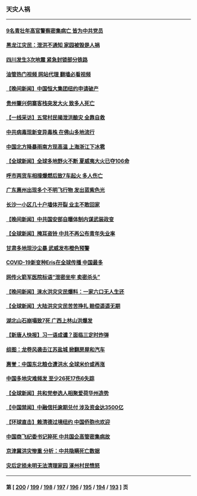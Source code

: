 ### 天灾人祸
---
#### [9名青壮年高官警察密集病亡 皆为中共党员](../../pages/ncid280/n14056735.md?08190845) 
#### [黑龙江灾民：泄洪不通知 家园被毁是人祸](../../pages/ncid280/n14056445.md?08190845) 
#### [四川发生3次地震 紧急封锁部分铁路](../../pages/ncid280/n14056543.md?08190845) 
#### [油管热门视频 网站代理 翻墙必看视频](http://138.2.39.72:81/youtube.html?epic-marker?08190845)
#### [【晚间新闻】中国恒大集团纽约申请破产](../../pages/ncid280/n14056496.md?08190845) 
#### [贵州肇兴侗寨客栈突发大火 致多人死亡](../../pages/ncid280/n14056285.md?08190845) 
#### [【一线采访】五常村民揭泄洪酿灾 全靠自救](../../pages/ncid280/n14056160.md?08190845) 
#### [中共病毒现新变异毒株 在佛山多地流行](../../pages/ncid280/n14055808.md?08190845) 
#### [中国北方降暴雨南方现高温 上海浙江下冰雹](../../pages/ncid280/n14055555.md?08190845) 
#### [【全球新闻】全球多地野火不断 夏威夷大火已夺106命](../../pages/ncid280/n14055711.md?08190845) 
#### [呼市两货车相撞爆燃后致7车起火 多人伤亡](../../pages/ncid280/n14055440.md?08190845) 
#### [广东惠州出现多个不明飞行物 发出蓝紫色光](../../pages/ncid280/n14055059.md?08190845) 
#### [长沙一小区几十户墙体开裂 业主不敢回家](../../pages/ncid280/n14055041.md?08190845) 
#### [【晚间新闻】中共国安部自曝体制内谋武装政变](../../pages/ncid280/n14054605.md?08190845) 
#### [【全球新闻】掩耳盗铃 中共不再公布青年失业率](../../pages/ncid280/n14054969.md?08190845) 
#### [甘肃多地现沙尘暴 武威发布橙色预警](../../pages/ncid280/n14054874.md?08190845) 
#### [COVID-19新变种Eris在全球传播 中国最多](../../pages/ncid280/n14054600.md?08190845) 
#### [网传火箭军医院标语“泄密坐牢 卖密杀头”](../../pages/ncid280/n14054296.md?08190845) 
#### [【晚间新闻】涞水洪灾灾民爆料：一家六口无人生还](../../pages/ncid280/n14054170.md?08190845) 
#### [【全球新闻】大陆洪灾灾民苦苦挣扎 赔偿遥遥无期](../../pages/ncid280/n14054172.md?08190845) 
#### [湖北山石崩塌致7死 广西上林山洪爆发](../../pages/ncid280/n14054051.md?08190845) 
#### [【新唐人快报】习一语成谶？面临三定时炸弹](../../pages/ncid280/n14053984.md?08190845) 
#### [组图：龙卷风袭击江苏盐城 掀翻房屋和汽车](../../pages/ncid280/n14053672.md?08190845) 
#### [惠誉：中国东北粮仓遭洪水 全球米价或再涨](../../pages/ncid280/n14053722.md?08190845) 
#### [中国多地灾难频发 至少26死17伤6失踪](../../pages/ncid280/n14053566.md?08190845) 
#### [【全球新闻】共和党参选人相聚爱荷华州造势](../../pages/ncid280/n14053598.md?08190845) 
#### [【中国禁闻】中融信托逾期兑付 涉及资金达3500亿](../../pages/ncid280/n14053600.md?08190845) 
#### [【环球直击】赖清德过境纽约 中国侨胞也欢迎](../../pages/ncid280/n14053599.md?08190845) 
#### [中国商飞纪委书记猝死 中共国企高管密集病故](../../pages/ncid280/n14053485.md?08190845) 
#### [京津冀洪灾惨重 分析：中共隐瞒死亡数据](../../pages/ncid280/n14053450.md?08190845) 
#### [灾后定损未明无法清理家园 涿州村民愤怒](../../pages/ncid280/n14053449.md?08190845) 

---
#### 第 [ [200](./200.md?08190845) / [199](./199.md?08190845) / [198](./198.md?08190845) / [197](./197.md?08190845) / [196](./196.md?08190845) / [195](./195.md?08190845) / [194](./194.md?08190845) / [193](./193.md?08190845) ] 页
